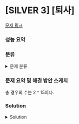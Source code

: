 # [SILVER 3] [퇴사]

[문제 링크](https://www.acmicpc.net/problem/14501) 

### 성능 요약

### 분류

<details><summary>문제 분류</summary> 

[브루트포스]

</details>

### 문제 요약 및 해결 방안 스케치

총 경우의 수는 2 ^ 15이다. 

### Solution

<details><summary>Solution</summary> 

[Source Code]

</details>
